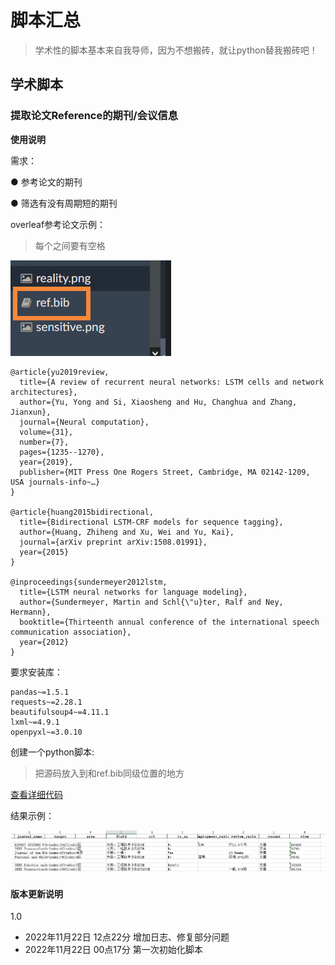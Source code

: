 # 脚本汇总

> 学术性的脚本基本来自我导师，因为不想搬砖，就让python替我搬砖吧！

## 学术脚本

### 提取论文Reference的期刊/会议信息

**使用说明**

需求：

● 参考论文的期刊

● 筛选有没有周期短的期刊

overleaf参考论文示例：

> 每个之间要有空格



![1](images/ref-1-1.png)

```
@article{yu2019review,
  title={A review of recurrent neural networks: LSTM cells and network architectures},
  author={Yu, Yong and Si, Xiaosheng and Hu, Changhua and Zhang, Jianxun},
  journal={Neural computation},
  volume={31},
  number={7},
  pages={1235--1270},
  year={2019},
  publisher={MIT Press One Rogers Street, Cambridge, MA 02142-1209, USA journals-info~…}
}

@article{huang2015bidirectional,
  title={Bidirectional LSTM-CRF models for sequence tagging},
  author={Huang, Zhiheng and Xu, Wei and Yu, Kai},
  journal={arXiv preprint arXiv:1508.01991},
  year={2015}
}

@inproceedings{sundermeyer2012lstm,
  title={LSTM neural networks for language modeling},
  author={Sundermeyer, Martin and Schl{\"u}ter, Ralf and Ney, Hermann},
  booktitle={Thirteenth annual conference of the international speech communication association},
  year={2012}
}
```

要求安装库：

```properties
pandas~=1.5.1
requests~=2.28.1
beautifulsoup4~=4.11.1
lxml~=4.9.1
openpyxl~=3.0.10
```

创建一个python脚本:

> 把源码放入到和ref.bib同级位置的地方

[查看详细代码](1-extra_letpub.py)

结果示例：

![1](images/ref-1-2.png)

#### 版本更新说明

1.0

- 2022年11月22日 12点22分 增加日志、修复部分问题
- 2022年11月22日 00点17分 第一次初始化脚本